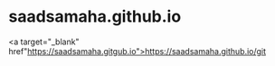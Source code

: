 
# saadsamaha.github.io

<a target="_blank" href"https://saadsamaha.gitgub.io">https://saadsamaha.github.io/git</a>
